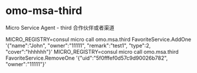 # omo-msa-third
Micro Service Agent - third
合作伙伴或者渠道

MICRO_REGISTRY=consul micro call omo.msa.third FavoriteService.AddOne '{"name":"John", "owner":"11111", "remark":"test1", "type":2, "cover":"hhhhhh"}'
MICRO_REGISTRY=consul micro call omo.msa.third FavoriteService.RemoveOne '{"uid":"5f0fffef0d57c9d90026b782", "owner":"11111"}'
